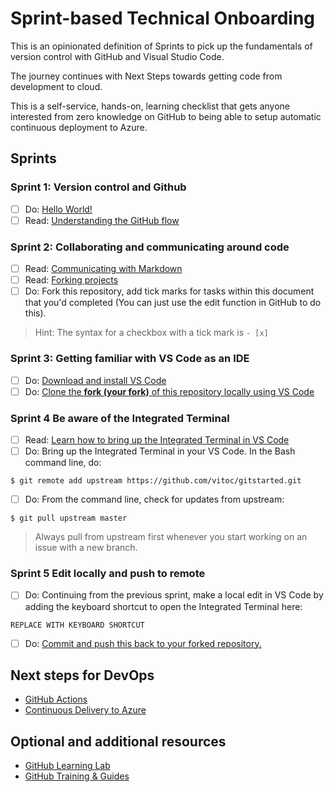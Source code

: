 # Sprint-based Technical Onboarding

This is an opinionated definition of Sprints to pick up the fundamentals of version control with GitHub and Visual Studio Code.

The journey continues with Next Steps towards getting code from development to cloud.

This is a self-service, hands-on, learning checklist that gets anyone interested from zero knowledge on GitHub to being able to setup automatic continuous deployment to Azure.

## Sprints

### Sprint 1: Version control and Github

- [ ] Do: [Hello World!](https://guides.github.com/activities/hello-world/)
- [ ] Read: [Understanding the GitHub flow](https://guides.github.com/introduction/flow/)

### Sprint 2: Collaborating and communicating around code

- [ ] Read: [Communicating with Markdown](https://lab.github.com/githubtraining/communicating-using-markdown)
- [ ] Read: [Forking projects](https://guides.github.com/activities/forking/)
- [ ] Do: Fork this repository, add tick marks for tasks within this document that you'd completed (You can just use the edit function in GitHub to do this).

> Hint: The syntax for a checkbox with a tick mark is ``` - [x] ```

### Sprint 3: Getting familiar with VS Code as an IDE

- [ ] Do: [Download and install VS Code](https://code.visualstudio.com/download)
- [ ] Do: [Clone the **fork (your fork)** of this repository locally using VS Code](https://code.visualstudio.com/docs/editor/versioncontrol#_cloning-a-repository)

### Sprint 4 Be aware of the Integrated Terminal

- [ ] Read: [Learn how to bring up the Integrated Terminal in VS Code](https://code.visualstudio.com/docs/editor/integrated-terminal)
- [ ] Do: Bring up the Integrated Terminal in your VS Code. In the Bash command line, do:
```
$ git remote add upstream https://github.com/vitoc/gitstarted.git
```
- [ ] Do: From the command line, check for updates from upstream:
```
$ git pull upstream master
```
> Always pull from upstream first whenever you start working on an issue with a new branch.

### Sprint 5 Edit locally and push to remote 

- [ ] Do: Continuing from the previous sprint, make a local edit in VS Code by adding the
  keyboard shortcut to open the Integrated Terminal here:

```
REPLACE WITH KEYBOARD SHORTCUT
```

- [ ] Do: [Commit and push this back to your forked repository.](https://code.visualstudio.com/docs/editor/versioncontrol#_commit)

## Next steps for DevOps

* [GitHub Actions](https://lab.github.com/githubtraining/github-actions:-hello-world)
* [Continuous Delivery to Azure](https://lab.github.com/githubtraining/github-actions:-continuous-delivery-with-azure)

## Optional and additional resources
* [GitHub Learning Lab](https://lab.github.com/)
* [GitHub Training & Guides](https://www.youtube.com/githubguides)
